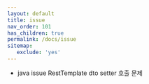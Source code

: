 ```yaml
---
layout: default
title: issue
nav_order: 101
has_children: true
permalink: /docs/issue
sitemap:
   exclude: 'yes'
---
```

* java issue RestTemplate dto setter 호출 문제
